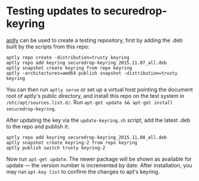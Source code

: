 # Testing updates to securedrop-keyring

[aptly](http://www.aptly.info/) can be used to create a testing repository, first by adding the .deb built by the scripts from this repo:

	aptly repo create -distribution=trusty keyring
	aptly repo add keyring securedrop-keyring_2015.11.07_all.deb
	aptly snapshot create keyring from repo keyring
	aptly -architectures=amd64 publish snapshot -distribution=trusty keyring

You can then run `aptly serve` or set up a virtual host pointing the document root of aptly's public directory, and install this
repo on the test system in `/etc/apt/sources.list.d/`. Run `apt-get update && apt-get install securedrop-keyring`.

After updating the key via the `update-keyring.sh` script, add the latest .deb to the repo and publish it:

	aptly repo add keyring securedrop-keyring_2015.11.08_all.deb
	aptly snapshot create keyring-2 from repo keyring
	aptly publish switch trusty keyring-2

Now run `apt-get update`. The newer package will be shown as available for update — the version number is incremented by date. After installation, you may run `apt-key list` to confirm the changes to apt's keyring.
